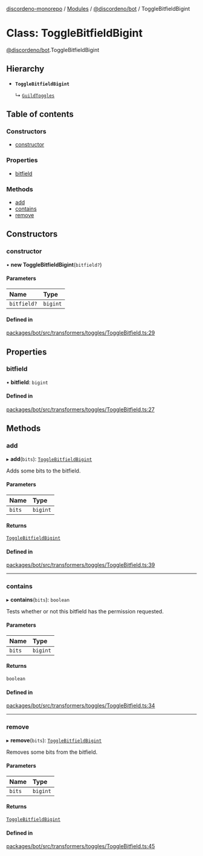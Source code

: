 [discordeno-monorepo](../README.md) / [Modules](../modules.md) / [@discordeno/bot](../modules/discordeno_bot.md) / ToggleBitfieldBigint

# Class: ToggleBitfieldBigint

[@discordeno/bot](../modules/discordeno_bot.md).ToggleBitfieldBigint

## Hierarchy

- **`ToggleBitfieldBigint`**

  ↳ [`GuildToggles`](discordeno_bot.GuildToggles.md)

## Table of contents

### Constructors

- [constructor](discordeno_bot.ToggleBitfieldBigint.md#constructor)

### Properties

- [bitfield](discordeno_bot.ToggleBitfieldBigint.md#bitfield)

### Methods

- [add](discordeno_bot.ToggleBitfieldBigint.md#add)
- [contains](discordeno_bot.ToggleBitfieldBigint.md#contains)
- [remove](discordeno_bot.ToggleBitfieldBigint.md#remove)

## Constructors

### constructor

• **new ToggleBitfieldBigint**(`bitfield?`)

#### Parameters

| Name        | Type     |
| :---------- | :------- |
| `bitfield?` | `bigint` |

#### Defined in

[packages/bot/src/transformers/toggles/ToggleBitfield.ts:29](https://github.com/deepsarda/discordeno/blob/c6dc30bb/packages/bot/src/transformers/toggles/ToggleBitfield.ts#L29)

## Properties

### bitfield

• **bitfield**: `bigint`

#### Defined in

[packages/bot/src/transformers/toggles/ToggleBitfield.ts:27](https://github.com/deepsarda/discordeno/blob/c6dc30bb/packages/bot/src/transformers/toggles/ToggleBitfield.ts#L27)

## Methods

### add

▸ **add**(`bits`): [`ToggleBitfieldBigint`](discordeno_bot.ToggleBitfieldBigint.md)

Adds some bits to the bitfield.

#### Parameters

| Name   | Type     |
| :----- | :------- |
| `bits` | `bigint` |

#### Returns

[`ToggleBitfieldBigint`](discordeno_bot.ToggleBitfieldBigint.md)

#### Defined in

[packages/bot/src/transformers/toggles/ToggleBitfield.ts:39](https://github.com/deepsarda/discordeno/blob/c6dc30bb/packages/bot/src/transformers/toggles/ToggleBitfield.ts#L39)

---

### contains

▸ **contains**(`bits`): `boolean`

Tests whether or not this bitfield has the permission requested.

#### Parameters

| Name   | Type     |
| :----- | :------- |
| `bits` | `bigint` |

#### Returns

`boolean`

#### Defined in

[packages/bot/src/transformers/toggles/ToggleBitfield.ts:34](https://github.com/deepsarda/discordeno/blob/c6dc30bb/packages/bot/src/transformers/toggles/ToggleBitfield.ts#L34)

---

### remove

▸ **remove**(`bits`): [`ToggleBitfieldBigint`](discordeno_bot.ToggleBitfieldBigint.md)

Removes some bits from the bitfield.

#### Parameters

| Name   | Type     |
| :----- | :------- |
| `bits` | `bigint` |

#### Returns

[`ToggleBitfieldBigint`](discordeno_bot.ToggleBitfieldBigint.md)

#### Defined in

[packages/bot/src/transformers/toggles/ToggleBitfield.ts:45](https://github.com/deepsarda/discordeno/blob/c6dc30bb/packages/bot/src/transformers/toggles/ToggleBitfield.ts#L45)
